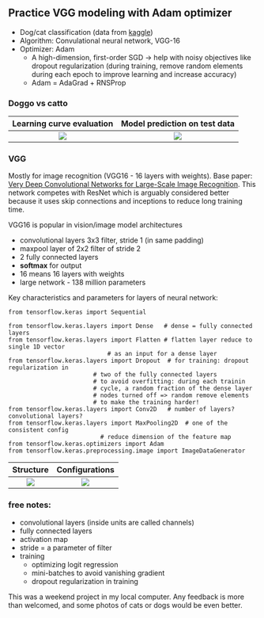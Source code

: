 ## Practice VGG modeling with Adam optimizer

- Dog/cat classification (data from [kaggle](https://www.kaggle.com/c/dogs-vs-cats))
- Algorithm: Convulational neural network, VGG-16
- Optimizer: Adam 
	- A high-dimension, first-order SGD → help with noisy objectives like dropout regularization (during training, remove random elements during each epoch to improve learning and increase accuracy)
	- Adam = AdaGrad + RNSProp

### Doggo vs catto

Learning curve evaluation            |  Model prediction on test data
:-------------------------:|:-------------------------:
![](https://github.com/quanghieu31/dogcatclassification/blob/main/images/learning_curve.jpg)  |  ![](https://github.com/quanghieu31/dogcatclassification/blob/main/images/test.jpg)

### VGG

Mostly for image recognition (VGG16 - 16 layers with weights). Base paper: [Very Deep Convolutional Networks for Large-Scale Image Recognition](https://arxiv.org/abs/1409.1556). This network competes with ResNet which is arguably considered better because it uses skip connections and inceptions to reduce long training time.

VGG16 is popular in vision/image model architectures
- convolutional layers 3x3 filter, stride 1 (in same padding)
- maxpool layer of 2x2 filter of stride 2
- 2 fully connected layers
- **softmax** for output
- 16 means 16 layers with weights
- large network - 138 million parameters

Key characteristics and parameters for layers of neural network:
```
from tensorflow.keras import Sequential

from tensorflow.keras.layers import Dense   # dense = fully connected layers
from tensorflow.keras.layers import Flatten # flatten layer reduce to single 1D vector
					    	# as an input for a dense layer
from tensorflow.keras.layers import Dropout  # for training: dropout regularization in 										
						# two of the fully connected layers										
						# to avoid overfitting: during each trainin
						# cycle, a random fraction of the dense layer
						# nodes turned off => random remove elements
						# to make the training harder!
from tensorflow.keras.layers import Conv2D   # number of layers? convolutional layers?
from tensorflow.keras.layers import MaxPooling2D  # one of the consistent config
						  # reduce dimension of the feature map
from tensorflow.keras.optimizers import Adam
from tensorflow.keras.preprocessing.image import ImageDataGenerator
```

Structure           |  Configurations
:-------------------------:|:-------------------------:
![](https://github.com/quanghieu31/dogcatclassification/blob/main/images/Untitled%20(1).png)  |  ![](https://github.com/quanghieu31/dogcatclassification/blob/main/images/Untitled%20(2).png)


### free notes:

- convolutional layers (inside units are called channels)
- fully connected layers
- activation map
- stride = a parameter of filter
- training
    - optimizing logit regression
    - mini-batches to avoid vanishing gradient
    - dropout regularization in training

This was a weekend project in my local computer. Any feedback is more than welcomed, and some photos of cats or dogs would be even better.
